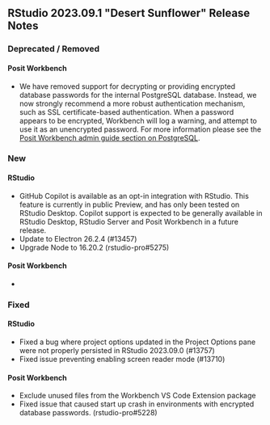 ## RStudio 2023.09.1 "Desert Sunflower" Release Notes

### Deprecated / Removed
#### Posit Workbench
- We have removed support for decrypting or providing encrypted database passwords for the internal PostgreSQL database. Instead, we now strongly recommend a more robust authentication mechanism, such as SSL certificate-based authentication. When a password appears to be encrypted, Workbench will log a warning, and attempt to use it as an unencrypted password. For more information please see the [Posit Workbench admin guide section on PostgreSQL](https://docs.posit.co/ide/server-pro/2023.09.1/database/configuration.html#postgresql).

### New
#### RStudio
- GitHub Copilot is available as an opt-in integration with RStudio. This feature is currently in public Preview, and has only been tested on RStudio Desktop. Copilot support is expected to be generally available in RStudio Desktop, RStudio Server and Posit Workbench in a future release.
- Update to Electron 26.2.4 (#13457)
- Upgrade Node to 16.20.2 (rstudio-pro#5275)

#### Posit Workbench
- 

### Fixed

#### RStudio
- Fixed a bug where project options updated in the Project Options pane were not properly persisted in RStudio 2023.09.0 (#13757)
- Fixed issue preventing enabling screen reader mode (#13710)

#### Posit Workbench
- Exclude unused files from the Workbench VS Code Extension package
- Fixed issue that caused start up crash in environments with encrypted database passwords. (rstudio-pro#5228)
